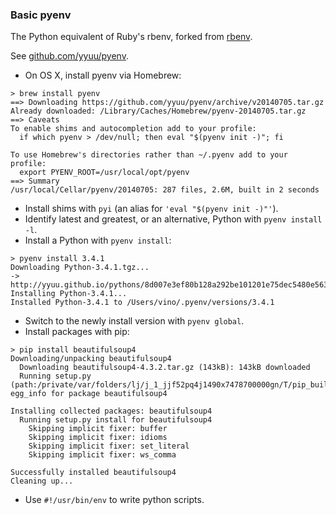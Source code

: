 ### Basic pyenv

The Python equivalent of Ruby's rbenv, forked from [rbenv](https://github.com/sstephenson/rbenv).

See [github.com/yyuu/pyenv](https://github.com/yyuu/pyenv).

* On OS X, install pyenv via Homebrew:
```
> brew install pyenv
==> Downloading https://github.com/yyuu/pyenv/archive/v20140705.tar.gz
Already downloaded: /Library/Caches/Homebrew/pyenv-20140705.tar.gz
==> Caveats
To enable shims and autocompletion add to your profile:
  if which pyenv > /dev/null; then eval "$(pyenv init -)"; fi

To use Homebrew's directories rather than ~/.pyenv add to your profile:
  export PYENV_ROOT=/usr/local/opt/pyenv
==> Summary
/usr/local/Cellar/pyenv/20140705: 287 files, 2.6M, built in 2 seconds
```

* Install shims with ```pyi``` (an alias for ```'eval "$(pyenv init -)"'```).
* Identify latest and greatest, or an alternative, Python  with ```pyenv install -l```.
* Install a Python with ```pyenv install```:
```
> pyenv install 3.4.1
Downloading Python-3.4.1.tgz...
-> http://yyuu.github.io/pythons/8d007e3ef80b128a292be101201e75dec5480e5632e994771e7c231d17720b66
Installing Python-3.4.1...
Installed Python-3.4.1 to /Users/vino/.pyenv/versions/3.4.1
```

* Switch to the newly install version with ```pyenv global```.
* Install packages with pip:
```
> pip install beautifulsoup4
Downloading/unpacking beautifulsoup4
  Downloading beautifulsoup4-4.3.2.tar.gz (143kB): 143kB downloaded
  Running setup.py (path:/private/var/folders/lj/j_1_jjf52pq4j1490x7478700000gn/T/pip_build_vino/beautifulsoup4/setup.py) egg_info for package beautifulsoup4

Installing collected packages: beautifulsoup4
  Running setup.py install for beautifulsoup4
    Skipping implicit fixer: buffer
    Skipping implicit fixer: idioms
    Skipping implicit fixer: set_literal
    Skipping implicit fixer: ws_comma

Successfully installed beautifulsoup4
Cleaning up...
```

* Use ```#!/usr/bin/env``` to write python scripts.
